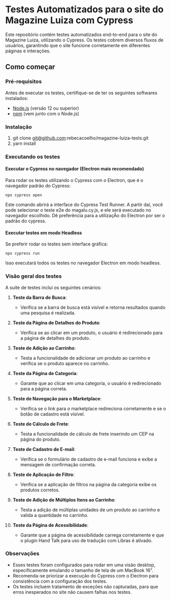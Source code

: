 Testes Automatizados para o site do Magazine Luiza com Cypress
==============================================================

Este repositório contém testes automatizados end-to-end para o site do Magazine Luiza, utilizando o Cypress. Os testes cobrem diversos fluxos de usuários, garantindo que o site funcione corretamente em diferentes páginas e interações.

Como começar
------------

### Pré-requisitos

Antes de executar os testes, certifique-se de ter os seguintes softwares instalados:

*   [Node.js](https://nodejs.org/) (versão 12 ou superior)  
*   [npm](https://www.npmjs.com/) (vem junto com o Node.js)

### Instalação

1.  git clone git@github.com:rebecacoelho/magazine-luiza-tests.git
2.  yarn install

### Executando os testes

#### Executar o Cypress no navegador (Electron mais recomendado)

Para rodar os testes utilizando o Cypress com o Electron, que é o navegador padrão do Cypress:

`npx cypress open`

Este comando abrirá a interface do Cypress Test Runner. A partir daí, você pode selecionar o teste e2e do magalu.cy.js, e ele será executado no navegador escolhido. Dê preferência para a utilizaçÃo do Electron por ser o padrão do cypress.

#### Executar testes em modo Headless

Se preferir rodar os testes sem interface gráfica:

`npx cypress run`

Isso executará todos os testes no navegador Electron em modo headless.

### Visão geral dos testes

A suíte de testes inclui os seguintes cenários:

1.  **Teste da Barra de Busca**:
    
    *   Verifica se a barra de busca está visível e retorna resultados quando uma pesquisa é realizada.
        
2.  **Teste da Página de Detalhes do Produto**:
    
    *   Verifica se ao clicar em um produto, o usuário é redirecionado para a página de detalhes do produto.
        
3.  **Teste de Adição ao Carrinho**:
    
    *  Testa a funcionalidade de adicionar um produto ao carrinho e verifica se o produto aparece no carrinho.
        
4.  **Teste da Página de Categoria**:
    
    *  Garante que ao clicar em uma categoria, o usuário é redirecionado para a página correta.
        
5.  **Teste de Navegação para o Marketplace**:
    
    *  Verifica se o link para o marketplace redireciona corretamente e se o botão de cadastro está visível.
        
6.  **Teste de Cálculo de Frete**:
    
    *  Testa a funcionalidade de cálculo de frete inserindo um CEP na página do produto.
        
7.  **Teste de Cadastro de E-mail**:
    
    *  Verifica se o formulário de cadastro de e-mail funciona e exibe a mensagem de confirmação correta.
        
8.  **Teste de Aplicação de Filtro**:
    
    *  Verifica se a aplicação de filtros na página da categoria exibe os produtos corretos.
        
9.  **Teste de Adição de Múltiplos Itens ao Carrinho**:
    
    *  Testa a adição de múltiplas unidades de um produto ao carrinho e valida a quantidade no carrinho.
        
10.  **Teste da Página de Acessibilidade**:

     *  Garante que a página de acessibilidade carrega corretamente e que o plugin Hand Talk para uso de tradução com Libras é ativado.
        
### Observações

*   Esses testes foram configurados para rodar em uma visão desktop, especificamente emulando o tamanho de tela de um MacBook 16".
*   Recomenda-se priorizar a execução do Cypress com o Electron para consistência com a configuração dos testes.
*   Os testes incluem tratamento de exceções não capturadas, para que erros inesperados no site não causem falhas nos testes.